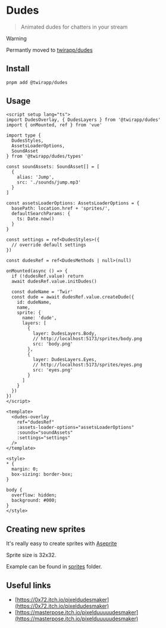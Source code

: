 # Dudes

> Animated dudes for chatters in your stream

> [!WARNING]
> Permantly moved to [twirapp/dudes](https://github.com/twirapp/dudes)

## Install

```bash
pnpm add @twirapp/dudes
```

## Usage

```vue
<script setup lang="ts">
import DudesOverlay, { DudesLayers } from '@twirapp/dudes'
import { onMounted, ref } from 'vue'

import type {
  DudesStyles,
  AssetsLoaderOptions,
  SoundAsset
} from '@twirapp/dudes/types'

const soundAssets: SoundAsset[] = [
  {
    alias: 'Jump',
    src: './sounds/jump.mp3'
  }
]

const assetsLoaderOptions: AssetsLoaderOptions = {
  basePath: location.href + 'sprites/',
  defaultSearchParams: {
    ts: Date.now()
  }
}

const settings = ref<DudesStyles>({
  // override default settings
})

const dudesRef = ref<DudesMethods | null>(null)

onMounted(async () => {
  if (!dudesRef.value) return
  await dudesRef.value.initDudes()

  const dudeName = 'Twir'
  const dude = await dudesRef.value.createDude({
    id: dudeName,
    name,
    sprite: {
      name: 'dude',
      layers: [
        {
          layer: DudesLayers.Body,
          // http://localhost:5173/sprites/body.png
          src: 'body.png'
        },
        {
          layer: DudesLayers.Eyes,
          // http://localhost:5173/sprites/eyes.png
          src: 'eyes.png'
        }
      ]
    }
  })
})
</script>

<template>
  <dudes-overlay
    ref="dudesRef"
    :assets-loader-options="assetsLoaderOptions"
    :sounds="soundAssets"
    :settings="settings"
  />
</template>

<style>
* {
  margin: 0;
  box-sizing: border-box;
}

body {
  overflow: hidden;
  background: #000;
}
</style>
```

## Creating new sprites

It's really easy to create sprites with [Aseprite](https://github.com/aseprite/aseprite)

Sprite size is 32x32.

Example can be found in [sprites](apps/playground/public/sprites) folder.

## Useful links

- [https://0x72.itch.io/pixeldudesmaker](https://0x72.itch.io/pixeldudesmaker)
- [https://masterpose.itch.io/pixelduuuuudesmaker](https://masterpose.itch.io/pixelduuuuudesmaker)
